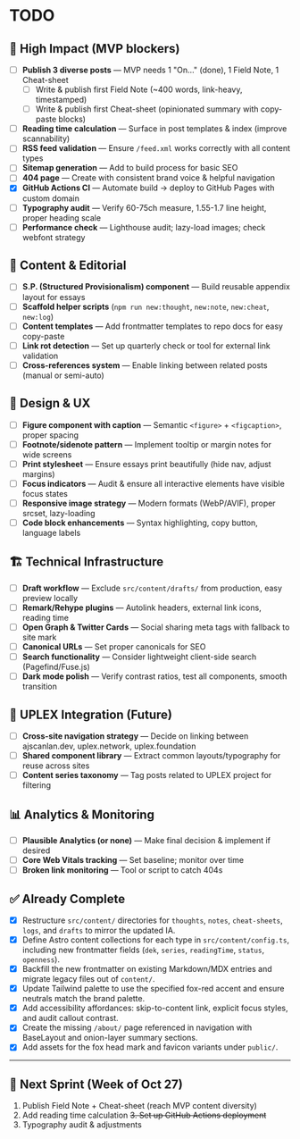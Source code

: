 # TODO

## 🚀 High Impact (MVP blockers)

- [ ] **Publish 3 diverse posts** — MVP needs 1 "On…" (done), 1 Field Note, 1 Cheat-sheet
  - [ ] Write & publish first Field Note (~400 words, link-heavy, timestamped)
  - [ ] Write & publish first Cheat-sheet (opinionated summary with copy-paste blocks)
- [ ] **Reading time calculation** — Surface in post templates & index (improve scannability)
- [ ] **RSS feed validation** — Ensure `/feed.xml` works correctly with all content types
- [ ] **Sitemap generation** — Add to build process for basic SEO
- [ ] **404 page** — Create with consistent brand voice & helpful navigation
- [x] **GitHub Actions CI** — Automate build → deploy to GitHub Pages with custom domain
- [ ] **Typography audit** — Verify 60-75ch measure, 1.55-1.7 line height, proper heading scale
- [ ] **Performance check** — Lighthouse audit; lazy-load images; check webfont strategy

## 📝 Content & Editorial

- [ ] **S.P. (Structured Provisionalism) component** — Build reusable appendix layout for essays
- [ ] **Scaffold helper scripts** (`npm run new:thought`, `new:note`, `new:cheat`, `new:log`)
- [ ] **Content templates** — Add frontmatter templates to repo docs for easy copy-paste
- [ ] **Link rot detection** — Set up quarterly check or tool for external link validation
- [ ] **Cross-references system** — Enable linking between related posts (manual or semi-auto)

## 🎨 Design & UX

- [ ] **Figure component with caption** — Semantic `<figure>` + `<figcaption>`, proper spacing
- [ ] **Footnote/sidenote pattern** — Implement tooltip or margin notes for wide screens
- [ ] **Print stylesheet** — Ensure essays print beautifully (hide nav, adjust margins)
- [ ] **Focus indicators** — Audit & ensure all interactive elements have visible focus states
- [ ] **Responsive image strategy** — Modern formats (WebP/AVIF), proper srcset, lazy-loading
- [ ] **Code block enhancements** — Syntax highlighting, copy button, language labels

## 🏗️ Technical Infrastructure

- [ ] **Draft workflow** — Exclude `src/content/drafts/` from production, easy preview locally
- [ ] **Remark/Rehype plugins** — Autolink headers, external link icons, reading time
- [ ] **Open Graph & Twitter Cards** — Social sharing meta tags with fallback to site mark
- [ ] **Canonical URLs** — Set proper canonicals for SEO
- [ ] **Search functionality** — Consider lightweight client-side search (Pagefind/Fuse.js)
- [ ] **Dark mode polish** — Verify contrast ratios, test all components, smooth transition

## 🔗 UPLEX Integration (Future)

- [ ] **Cross-site navigation strategy** — Decide on linking between ajscanlan.dev, uplex.network, uplex.foundation
- [ ] **Shared component library** — Extract common layouts/typography for reuse across sites
- [ ] **Content series taxonomy** — Tag posts related to UPLEX project for filtering

## 📊 Analytics & Monitoring

- [ ] **Plausible Analytics (or none)** — Make final decision & implement if desired
- [ ] **Core Web Vitals tracking** — Set baseline; monitor over time
- [ ] **Broken link monitoring** — Tool or script to catch 404s

## ✅ Already Complete

- [x] Restructure `src/content/` directories for `thoughts`, `notes`, `cheat-sheets`, `logs`, and `drafts` to mirror the updated IA.
- [x] Define Astro content collections for each type in `src/content/config.ts`, including new frontmatter fields (`dek`, `series`, `readingTime`, `status`, `openness`).
- [x] Backfill the new frontmatter on existing Markdown/MDX entries and migrate legacy files out of `content/`.
- [x] Update Tailwind palette to use the specified fox-red accent and ensure neutrals match the brand palette.
- [x] Add accessibility affordances: skip-to-content link, explicit focus styles, and audit callout contrast.
- [x] Create the missing `/about/` page referenced in navigation with BaseLayout and onion-layer summary sections.
- [x] Add assets for the fox head mark and favicon variants under `public/`.

---

## 🎯 Next Sprint (Week of Oct 27)

1. Publish Field Note + Cheat-sheet (reach MVP content diversity)
2. Add reading time calculation
~~3. Set up GitHub Actions deployment~~
4. Typography audit & adjustments
